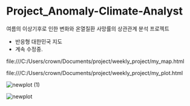 # Project_Anomaly-Climate-Analyst
여름의 이상기후로 인한 변화와 온열질환 사망률의 상관관계 분석 프로젝트
- 반응형 대한민국 지도
- 계속 수정중.

file:///C:/Users/crown/Documents/project/weekly_project/my_map.html


file:///C:/Users/crown/Documents/project/weekly_project/my_plot.html

![newplot (1)](https://github.com/user-attachments/assets/d79efd16-449d-486c-b451-b95f049d80e4)

![newplot](https://github.com/user-attachments/assets/2170504d-d59c-4d69-83cd-57ceb7cc2740)
